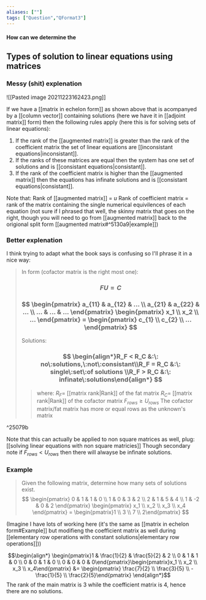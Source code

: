```yaml
---
aliases: [""]
tags: ["Question","QFormat3"]
---
```


#### How can we determine the
## Types of solution to linear equations using matrices
### Messy (shit) explenation
![[Pasted image 20211223162423.png]]

If we have a [[matrix in echelon form]] as shown above that is acompanyed by a [[column vector]] containing solutions (here we have it in [[adjoint matrix]] form) then the following rules apply (here this is for solving sets of linear equations):
1) If the rank of the [[augmented matrix]] is greater than the rank of the coefficient matrix the set of linear equations are [[inconsistant equations|inconsistant]].
2) If the ranks of these matrices are equal then the system has one set of solutions and is [[consistant equations|consistant]].
3) If the rank of the coefficient matrix is higher than the [[augmented matrix]] then the equations has infinate solutions and is [[consistant equations|consistant]].

Note that:
Rank of [[augmented matrix]] = $u$
Rank of coefficient matrix = rank of the matrix containing the single numerical equivilences of each equation (not sure if I phrased that well, the skinny matrix that goes on the right, though you will need to go from [[augmented matrix]] back to the origional split form [[augmented matrix#^5130a9|example]])

### Better explenation
I think trying to adapt what the book says is confusing so I'll phrase it in a nice way:

> In form (cofactor matrix is the right most one):
> ### $$ FU=C $$
> ### $$ \begin{pmatrix} a_{11} &  a_{12} & ... \\ a_{21} & a_{22} & ... \\ ... & ... & ... \end{pmatrix} \begin{pmatrix}  x_1 \\ x_2 \\ ... \end{pmatrix} = \begin{pmatrix} c_{1}  \\ c_{2} \\ ... \end{pmatrix} $$
> Solutions:
> ### $$ \begin{align*}R_F < R_C &:\: no\:solutions,\:not\:consistant\\R_F = R_C &:\: single\:set\:of solutions \\R_F > R_C &:\: infinate\:solutions\end{align*} $$
>> where:
>> $R_F=$ [[matrix rank|Rank]] of the fat matrix
>> $R_C=$ [[matrix rank|Rank]] of the cofactor matrix
>> $F_{rows} \geq U_{rows}$ The cofactor matrix/fat matrix has more or equal rows as the unknown's matrix

^25079b

Note that this can actually be applied to non square matrices as well, plug: [[solving linear equations with non square matricies]]
Though secondary note if $F_{rows} < U_{rows}$ then there will alwayse be infinate solutions.

### Example
> Given the following matrix, determine how many sets of solutions exist.
> $$ \begin{pmatrix} 0 & 1 & 1 & 0 \\ 1 & 0 & 3 & 2 \\ 2 & 1 & 5 & 4 \\ 1  & -2 & 0 & 2 \end{pmatrix} \begin{pmatrix} x_1 \\ x_2 \\ x_3 \\ x_4 \end{pmatrix} = \begin{pmatrix}1 \\ 3 \\ 7 \\ 2\end{pmatrix} $$

(Imagine I have lots of working here (it's the same as [[matrix in echelon form#Example]] but modifieng the coefficient matrix as well during [[elementary row operations with constant solutions|elementary row operations]]))

$$\begin{align*}
 \begin{pmatrix}1 & \frac{1}{2} & \frac{5}{2} & 2 \\ 0 & 1 & 1 & 0 \\ 0 & 0 & 1 & 0 \\ 0 & 0 & 0 & 0\end{pmatrix}\begin{pmatrix}x_1 \\ x_2 \\ x_3 \\ x_4\end{pmatrix} &= \begin{pmatrix} \frac{7}{2} \\ \frac{3}{5} \\ - \frac{1}{5} \\ \frac{2}{5}\end{pmatrix}
\end{align*}$$
The rank of the main matrix is 3 while the coefficient matrix is 4, hence there are no solutions.